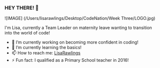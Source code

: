 ### HEY THERE! 👋

![IMAGE] (/Users/lisarawlings/Desktop/CodeNation/Week Three/LOGO.jpg)
<!-- **lisarawlings/lisarawlings** is a ✨ _special_ ✨ repository because its `README.md` (this file) appears on your GitHub profile. -->

I'm Lisa, currently a Team Leader on maternity leave wanting to transition into the world of code!

- 🔭 I’m currently working on becoming more confident in coding!
- 🌱 I’m currently learning the basics!
- 📫 How to reach me: [LisaRawlings](https://www.linkedin.com/in/lisa-rawlings-115448204) 
- ⚡ Fun fact: I qualified as a Primary School teacher in 2016!
 
 
